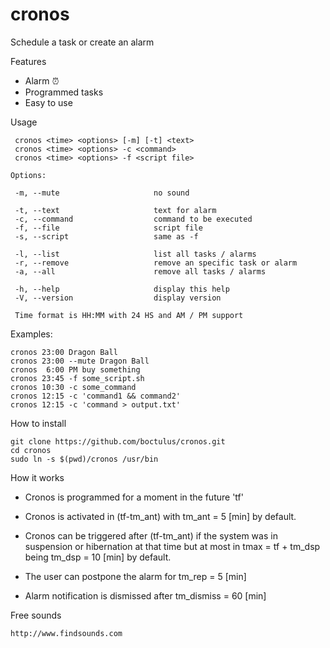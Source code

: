 # cronos

Schedule a task or create an alarm

Features

* Alarm ⏰
* Programmed tasks
* Easy to use


Usage

	 cronos <time> <options> [-m] [-t] <text>
	 cronos <time> <options> -c <command> 
	 cronos <time> <options> -f <script file> 
     
	Options:
      
	 -m, --mute                     no sound
     
	 -t, --text                     text for alarm
	 -c, --command                  command to be executed
	 -f, --file                     script file
	 -s, --script                   same as -f
      
	 -l, --list                     list all tasks / alarms
	 -r, --remove                   remove an specific task or alarm 
	 -a, --all                      remove all tasks / alarms
	 
	 -h, --help                     display this help
	 -V, --version                  display version
       
	 Time format is HH:MM with 24 HS and AM / PM support 
	 



Examples:

    cronos 23:00 Dragon Ball
    cronos 23:00 --mute Dragon Ball
    cronos  6:00 PM buy something
    cronos 23:45 -f some_script.sh 
    cronos 10:30 -c some_command
    cronos 12:15 -c 'command1 && command2'
    cronos 12:15 -c 'command > output.txt'
     



How to install

	git clone https://github.com/boctulus/cronos.git
	cd cronos
	sudo ln -s $(pwd)/cronos /usr/bin		



How it works

- Cronos is programmed for a moment in the future 'tf'

- Cronos is activated in (tf-tm_ant) with tm_ant = 5 [min] by default.

- Cronos can be triggered after (tf-tm_ant) if the system was in suspension or hibernation at that time but at most in tmax = tf + tm_dsp being tm_dsp = 10 [min] by default.

- The user can postpone the alarm for tm_rep = 5 [min]

- Alarm notification is dismissed after tm_dismiss = 60 [min] 


Free sounds

	http://www.findsounds.com